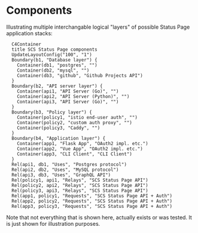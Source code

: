 # Components

Illustrating multiple interchangable logical "layers" of possible Status Page application stacks:

```mermaid
  C4Container
  title SCS Status Page components
  UpdateLayoutConfig("100", "1")
  Boundary(b1, "Database layer") {
    Container(db1, "postgres", "")
    Container(db2, "mysql", "")
    Container(db3, "github", "Github Projects API")
  }
  Boundary(b2, "API server layer") {
    Container(api1, "API Server (Go)", "")
    Container(api2, "API Server (Python)", "")
    Container(api3, "API Server (Go)", "")
  }
  Boundary(b3, "Policy layer") {
    Container(policy1, "istio end-user auth", "")
    Container(policy2, "custom auth proxy", "")
    Container(policy3, "Caddy", "")
  }
  Boundary(b4, "Application layer") {
    Container(app1, "Flask App", "OAuth2 impl. etc.")
    Container(app2, "Vue App", "OAuth2 impl. etc.")
    Container(app3, "CLI Client", "CLI Client")
  }
  Rel(api1, db1, "Uses", "Postgres protocol")
  Rel(api2, db2, "Uses", "MySQL protocol")
  Rel(api3, db3, "Uses", "GraphQL API")
  Rel(policy1, api1, "Relays", "SCS Status Page API")
  Rel(policy2, api2, "Relays", "SCS Status Page API")
  Rel(policy3, api3, "Relays", "SCS Status Page API")
  Rel(app1, policy1, "Requests", "SCS Status Page API + Auth")
  Rel(app2, policy2, "Requests", "SCS Status Page API + Auth")
  Rel(app3, policy3, "Requests", "SCS Status Page API + Auth")
```

Note that not everything that is shown here, actually exists or was tested. It is just shown for illustration purposes.
